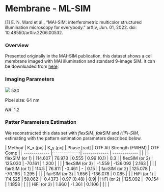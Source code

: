 # Membrane - ML-SIM

[1] E. N. Ward et al., “MAI-SIM: interferometric multicolor structured illumination microscopy for everybody.” arXiv, Jun. 01, 2022. doi: 10.48550/arXiv.2206.00532.

### Overview

Presented originally in the MAI-SIM publication, this dataset shows a cell membrane imaged with MAI illumination and standard 9-image SIM. It can be downloaded from [here](https://github.com/charlesnchr/ML-SIM/raw/master/Test_data/AtheiSIM%2014-52_488.tif). 

### Imaging Parameters

<img src="https://latex.codecogs.com/gif.latex?\lambda: " /> 530

Pixel size: 64 nm

_NA_: 1.2

### Patter Parameters Estimation

We reconstructed this data set with _flexSIM_, _fairSIM_ and _HiFi-SIM_, estimating with the pattern estimation parameters described below.

| Method  | K_x  [px] | K_y [px] | Phase [rad] | OTF Att Strength (FWHM) | OTF Comp | 
| ------------- |:-------------:| ------------- | ------------- | | |
| flexSIM (or 1) | 114.607  | 76.973 | 0.555 | 0.99 (0.1) | 0.3 |
| flexSIM (or 2) | 125.030 | -70.161 | 1.200 | | |
| flexSIM (or 3) | -1.559 | -136.092 | 2.163 | | |
| fairSIM (or 1) | 114.5 | 76.811 | -0.461 | - | 0.15 |
| fairSIM (or 2) | 125.078 | -70.166 | 1.295 |  | |
| fairSIM (or 3) | 1.656 | -136.078 | 0.085 | |
| HiFi (or 1) | 114.525 | 59.062 | -0.4373 | 0.97 (0.48) | 0.9| 
| HiFi (or 2) | 125.092 | -70.154 | 1.1858 |  | |
| HiFi (or 3) | 1.660 |  -1.361 | 0.1106 |  | | |